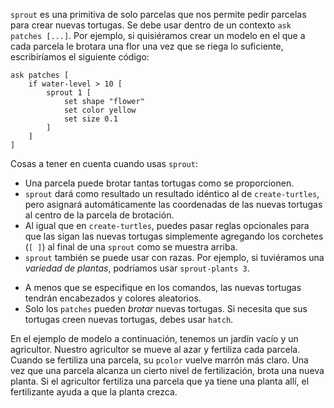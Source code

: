 ﻿`sprout` es una primitiva de solo parcelas que nos permite pedir parcelas para crear nuevas tortugas. Se debe usar dentro de un contexto `ask patches [...]`. Por ejemplo, si quisiéramos crear un modelo en el que a cada parcela le brotara una flor una vez que se riega lo suficiente, escribiríamos el siguiente código:



```
ask patches [
	if water-level > 10 [
		sprout 1 [
			set shape "flower"
			set color yellow
			set size 0.1
		]
	]
]
```


Cosas a tener en cuenta cuando usas `sprout`:

* Una parcela puede brotar tantas tortugas como se proporcionen.
* `sprout` dará como resultado un resultado idéntico al de `create-turtles`, pero asignará automáticamente las coordenadas de las nuevas tortugas al centro de la parcela de brotación.
* Al igual que en `create-turtles`, puedes pasar reglas opcionales para que las sigan las nuevas tortugas simplemente agregando los corchetes (`[ ]`) al final de una `sprout` como se muestra arriba.
* `sprout` también se puede usar con razas. Por ejemplo, si tuviéramos una *variedad de plantas*, podríamos usar `sprout-plants 3`.
- A menos que se especifique en los comandos, las nuevas tortugas tendrán encabezados y colores aleatorios.
- Solo los `patches` pueden *brotar* nuevas tortugas. Si necesita que sus tortugas creen nuevas tortugas, debes usar `hatch`.


En el ejemplo de modelo a continuación, tenemos un jardín vacío y un agricultor. Nuestro agricultor se mueve al azar y fertiliza cada parcela. Cuando se fertiliza una parcela, su `pcolor` vuelve marrón más claro. Una vez que una parcela alcanza un cierto nivel de fertilización, brota una nueva planta. Si el agricultor fertiliza una parcela que ya tiene una planta allí, el fertilizante ayuda a que la planta crezca.